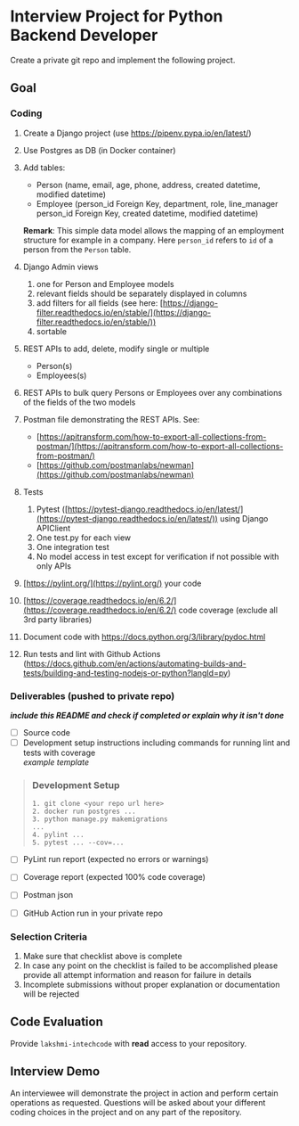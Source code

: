 # Interview Project for Python Backend Developer

Create a private git repo and implement the following project.

## Goal
### Coding
1. Create a Django project (use https://pipenv.pypa.io/en/latest/)
2. Use Postgres as DB (in Docker container)
3. Add tables:
    - Person (name, email, age, phone, address, created datetime, modified datetime)
    - Employee (person_id Foreign Key, department, role, line_manager person_id Foreign Key, created datetime, modified datetime)

    **Remark**: This simple data model allows the mapping of an employment structure for example in a company. Here `person_id` refers to `id` of a person from the `Person` table.

4. Django Admin views
    1. one for Person and Employee models
    2. relevant fields should be separately displayed in columns
    3. add filters for all fields (see here: [https://django-filter.readthedocs.io/en/stable/](https://django-filter.readthedocs.io/en/stable/))
    4. sortable
6. REST APIs to add, delete, modify single or multiple
    - Person(s)
    - Employees(s) 
7. REST APIs to bulk query Persons or Employees over any combinations of the fields of the two models
8. Postman file demonstrating the REST APIs. See:
    - [https://apitransform.com/how-to-export-all-collections-from-postman/](https://apitransform.com/how-to-export-all-collections-from-postman/)
    - [https://github.com/postmanlabs/newman](https://github.com/postmanlabs/newman)
10. Tests
    1. Pytest ([https://pytest-django.readthedocs.io/en/latest/](https://pytest-django.readthedocs.io/en/latest/)) using Django APIClient
    2. One test.py for each view
    3. One integration test
    4. No model access in test except for verification if not possible with only APIs
11. [https://pylint.org/](https://pylint.org/) your code
12. [https://coverage.readthedocs.io/en/6.2/](https://coverage.readthedocs.io/en/6.2/) code coverage (exclude all 3rd party libraries)
13. Document code with https://docs.python.org/3/library/pydoc.html
14. Run tests and lint with Github Actions (https://docs.github.com/en/actions/automating-builds-and-tests/building-and-testing-nodejs-or-python?langId=py)

### Deliverables (pushed to private repo)
_**include this README and check if completed or explain why it isn't done**_
- [ ] Source code
- [ ] Development setup instructions including commands for running lint and tests with coverage
<br>_example template_
> ### Development Setup
> ```
> 1. git clone <your repo url here>
> 2. docker run postgres ...
> 3. python manage.py makemigrations
> ...
> 4. pylint ...
> 5. pytest ... --cov=...
> ```
- [ ] PyLint run report (expected no errors or warnings)
- [ ] Coverage report (expected 100% code coverage)
- [ ] Postman json
- [ ] GitHub Action run in your private repo



### Selection Criteria
1. Make sure that checklist above is complete
2. In case any point on the checklist is failed to be accomplished please provide all attempt information and reason for failure in details
3. Incomplete submissions without proper explanation or documentation will be rejected

## Code Evaluation
Provide `lakshmi-intechcode` with **read** access to your repository.

## Interview Demo
An interviewee will demonstrate the project in action and perform certain operations as requested. Questions will be asked about your different coding choices in the project and on any part of the repository.

